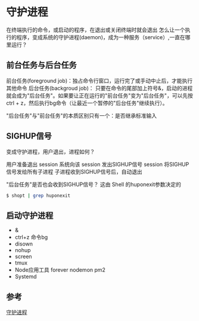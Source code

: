 # 守护进程

在终端执行的命令，或启动的程序，在退出或关闭终端时就会退出 怎么让一个执行的程序，变成系统的守护进程\(daemon\)，成为一种服务（service）,一直在哪里运行？

## 前台任务与后台任务

前台任务\(foreground job\)：独占命令行窗口，运行完了或手动中止后，才能执行其他命令 后台任务\(backgroud job\)： 只要在命令的尾部加上符号&，启动的进程就会成为"后台任务"。如果要让正在运行的"前台任务"变为"后台任务"，可以先按ctrl + z，然后执行bg命令（让最近一个暂停的"后台任务"继续执行）。

"后台任务"与"前台任务"的本质区别只有一个：是否继承标准输入

## SIGHUP信号

变成守护进程，用户退出，进程如何？

用户准备退出 session 系统向该 session 发出SIGHUP信号 session 将SIGHUP信号发给所有子进程 子进程收到SIGHUP信号后，自动退出

"后台任务"是否也会收到SIGHUP信号？ 这由 Shell 的huponexit参数决定的

```bash
$ shopt | grep huponexit
```

## 启动守护进程

* &
* ctrl+z  命令bg
* disown
* nohup
* screen
* tmux
* Node应用工具 forever nodemon pm2
* Systemd

## 参考

[守护进程](http://www.ruanyifeng.com/blog/2016/02/linux-daemon.html)

